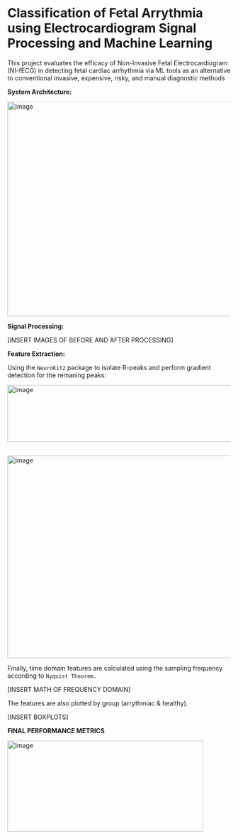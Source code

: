 # Classification of Fetal Arrythmia using Electrocardiogram Signal Processing and Machine Learning

This project evaluates the efficacy of Non-Invasive Fetal Electrocardiogram (NI-fECG) in detecting fetal cardiac arrhythmia via ML tools as an alternative to conventional invasive, expensive, risky, and manual diagnostic methods


**System Architecture:**

<img width="860" height="483" alt="image" src="https://github.com/user-attachments/assets/041bcdf4-21f6-40dc-ae66-ab24d4bced38" />

**Signal Processing:**

[INSERT IMAGES OF BEFORE AND AFTER PROCESSING]

**Feature Extraction:**

Using the `NeuroKit2` package to isolate R-peaks and perform gradient detection for the remaning peaks:

<img width="810" height="128" alt="image" src="https://github.com/user-attachments/assets/3bc3300f-3211-4608-98ee-3ca8bbbf462f" /> <br/> <br/>

<img width="591" height="456" alt="image" src="https://github.com/user-attachments/assets/7b1a4f12-a3cf-4427-aa72-fc57926ba686" />

Finally, time domain features are calculated using the sampling frequency according to `Nyquist Theorem.` <br/>

[INSERT MATH OF FREQUENCY DOMAIN]

The features are also plotted by group (arrythmiac & healthy). 

[INSERT BOXPLOTS]


**FINAL PERFORMANCE METRICS**

<img width="442" height="205" alt="image" src="https://github.com/user-attachments/assets/f7236262-56a8-489b-a1fd-9612186e0370" />






